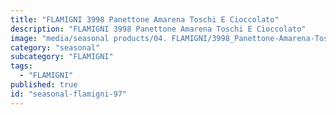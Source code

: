 ```yaml
---
title: "FLAMIGNI 3998 Panettone Amarena Toschi E Cioccolato"
description: "FLAMIGNI 3998 Panettone Amarena Toschi E Cioccolato"
image: "media/seasonal products/04. FLAMIGNI/3998_Panettone-Amarena-Toschi-e-cioccolato.jpg"
category: "seasonal"
subcategory: "FLAMIGNI"
tags:
  - "FLAMIGNI"
published: true
id: "seasonal-flamigni-97"
---
```


